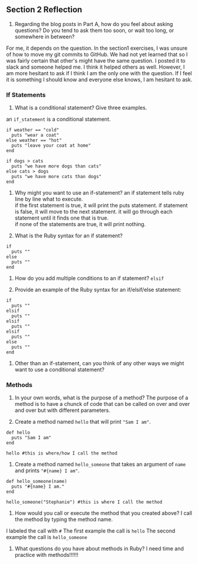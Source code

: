 ## Section 2 Reflection

1. Regarding the blog posts in Part A, how do you feel about asking questions? Do you tend to ask them too soon, or wait too long, or somewhere in between?

For me, it depends on the question.  In the section1 exercises, I was unsure of how to move my git commits to GitHub.  We had not yet learned that so I was fairly certain that other's might have the same question.  I posted it to slack and someone helped me.  I think it helped others as well.
However, I am more hesitant to ask if I think I am the only one with the question.  If I feel it is something I should know and everyone else knows, I am hesitant to ask.

### If Statements

1. What is a conditional statement? Give three examples.

an `if_statement` is a conditional statement.

```
if weather == "cold"
  puts "wear a coat"
else weather == "hot"
  puts "leave your coat at home"
end
```
```
if dogs > cats
  puts "we have more dogs than cats"
else cats > dogs
  puts "we have more cats than dogs"
end  
```

1. Why might you want to use an if-statement?
an if statement tells ruby line by line what to execute.  
if the first statement is true, it will print the puts statement.
if statement is false, it will move to the next statement.
it will go through each statement until it finds one that is true.  
if none of the statements are true, it will print nothing.


1. What is the Ruby syntax for an if statement?
```
if
  puts ""
else
  puts ""
end
```
1. How do you add multiple conditions to an if statement? `elsif`

1. Provide an example of the Ruby syntax for an if/elsif/else statement:
```
if
  puts ""
elsif
  puts ""
elsif
  puts ""
elsif
  puts ""
else
  puts ""
end
```


1. Other than an if-statement, can you think of any other ways we might want to use a conditional statement?

### Methods

1. In your own words, what is the purpose of a method?
The purpose of a method is to have a chunck of code that can be called on over and over and over but with different parameters.

1. Create a method named `hello` that will print `"Sam I am"`.
```
def hello
  puts "Sam I am"
end

hello #this is where/how I call the method
```


1. Create a method named `hello_someone` that takes an argument of `name` and prints `"#{name} I am"`.
```
def hello_someone(name)
  puts "#{name} I am."
end

hello_someone("Stephanie") #this is where I call the method
```



1. How would you call or execute the method that you created above?
I call the method by typing the method name.

I labeled the call with `#`
The first example the call is `hello`
The second example the call is `hello_someone`


1. What questions do you have about methods in Ruby?
I need time and practice with methods!!!!!!
